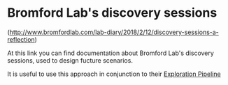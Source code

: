 # Bromford Lab's discovery sessions

(http://www.bromfordlab.com/lab-diary/2018/2/12/discovery-sessions-a-reflection)

At this link you can find documentation about Bromford Lab's discovery sessions, used to design fucture scenarios.

It is useful to use this approach in conjunction to their [Exploration Pipeline](https://trello.com/b/DUUozEVO/bromford-exploration-pipeline)